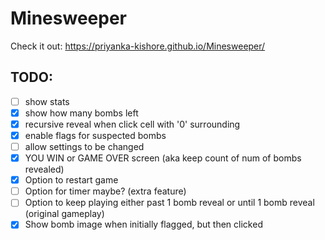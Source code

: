 # Minesweeper

Check it out: https://priyanka-kishore.github.io/Minesweeper/

## TODO:
- [ ] show stats
- [X] show how many bombs left
- [X] recursive reveal when click cell with '0' surrounding
- [X] enable flags for suspected bombs
- [ ] allow settings to be changed
- [X] YOU WIN or GAME OVER screen (aka keep count of num of bombs revealed)
- [X] Option to restart game
- [ ] Option for timer maybe? (extra feature)
- [ ] Option to keep playing either past 1 bomb reveal or until 1 bomb reveal (original gameplay)
- [X] Show bomb image when initially flagged, but then clicked
